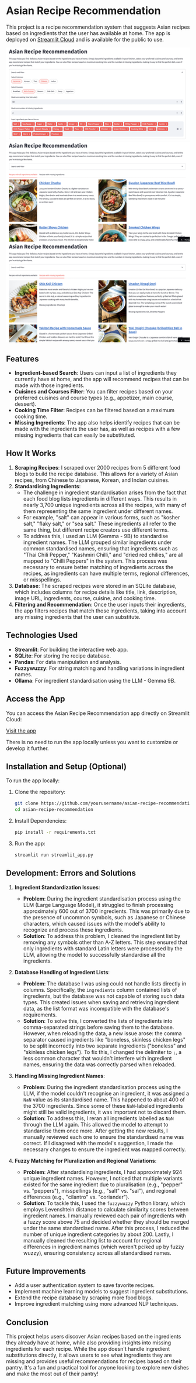 # Asian Recipe Recommendation

This project is a recipe recommendation system that suggests Asian recipes based on ingredients that the user has available at home. The app is deployed on [Streamlit Cloud](https://asian-recipe-recommendation.streamlit.app/) and is available for the public to use.

![](./images/img1.png)
![](./images/img2.png)
![](./images/img3.png)

## Features

- **Ingredient-based Search**: Users can input a list of ingredients they currently have at home, and the app will recommend recipes that can be made with those ingredients.
- **Cuisines and Courses Filter**: You can filter recipes based on your preferred cuisines and course types (e.g., appetizer, main course, dessert).
- **Cooking Time Filter**: Recipes can be filtered based on a maximum cooking time.
- **Missing Ingredients**: The app also helps identify recipes that can be made with the ingredients the user has, as well as recipes with a few missing ingredients that can easily be substituted.


## How It Works

1. **Scraping Recipes**: I scraped over 2000 recipes from 5 different food blogs to build the recipe database. This allows for a variety of Asian recipes, from Chinese to Japanese, Korean, and Indian cuisines.
2. **Standardising Ingredients**: 
    - The challenge in ingredient standardisation arises from the fact that each food blog lists ingredients in different ways. This results in nearly 3,700 unique ingredients across all the recipes, with many of them representing the same ingredient under different names.
    - For example, "salt" can appear in various forms, such as "kosher salt," "flaky salt," or "sea salt." These ingredients all refer to the same thing, but different recipe creators use different terms.
    - To address this, I used an LLM (Gemma - 9B) to standardise ingredient names. The LLM grouped similar ingredients under common standardised names, ensuring that ingredients such as "Thai Chili Pepper," "Kashmiri Chilli," and "dried red chilies," are all mapped to "Chilli Peppers" in the system. This process was necessary to ensure better matching of ingredients across the recipes, as ingredients can have multiple terms, regional differences, or misspellings.
3. **Database**: The scraped recipes were stored in an SQLite database, which includes columns for recipe details like title, link, description, image URL, ingredients, course, cuisine, and cooking time.
4. **Filtering and Recommendation**: Once the user inputs their ingredients, the app filters recipes that match those ingredients, taking into account any missing ingredients that the user can substitute.

## Technologies Used

- **Streamlit**: For building the interactive web app.
- **SQLite**: For storing the recipe database.
- **Pandas**: For data manipulation and analysis.
- **Fuzzywuzzy**: For string matching and handling variations in ingredient names.
- **Ollama**: For ingredient standardisation using the LLM - Gemma 9B.

## Access the App

You can access the Asian Recipe Recommendation app directly on Streamlit Cloud:

[Visit the app](https://asian-recipe-recommendation.streamlit.app/)

There is no need to run the app locally unless you want to customize or develop it further.

## Installation and Setup (Optional)
To run the app locally:

1. Clone the repository:
   ```bash
   git clone https://github.com/yourusername/asian-recipe-recommendation.git
   cd asian-recipe-recommendation
   ```

2. Install Dependencies:
    ```bash
    pip install -r requirements.txt
    ```

3. Run the app:
    ```bash
    streamlit run streamlit_app.py
    ```



## Development: Errors and Solutions


1. **Ingredient Standardization Issues**:
   - **Problem**: During the ingredient standardisation process using the LLM (Large Language Model), it struggled to finish processing approximately 600 out of 3700 ingredients. This was primarily due to the presence of uncommon symbols, such as Japanese or Chinese characters, which caused issues with the model's ability to recognize and process these ingredients.
   - **Solution**: To address this problem, I cleaned the ingredient list by removing any symbols other than A-Z letters. This step ensured that only ingredients with standard Latin letters were processed by the LLM, allowing the model to successfully standardise all the ingredients.

2. **Database Handling of Ingredient Lists**:
   - **Problem**: The database I was using could not handle lists directly in columns. Specifically, the `ingredients` column contained lists of ingredients, but the database was not capable of storing such data types. This created issues when saving and retrieving ingredient data, as the list format was incompatible with the database's requirements.
   - **Solution**: To solve this, I converted the lists of ingredients into comma-separated strings before saving them to the database. However, when reloading the data, a new issue arose: the comma separator caused ingredients like "boneless, skinless chicken legs" to be split incorrectly into two separate ingredients ("boneless" and "skinless chicken legs"). To fix this, I changed the delimiter to `;`, a less common character that wouldn't interfere with ingredient names, ensuring the data was correctly parsed when reloaded.

3. **Handling Missing Ingredient Names**:
   - **Problem**: During the ingredient standardisation process using the LLM, if the model couldn't recognise an ingredient, it was assigned a `NaN` value as its standardised name. This happened to about 400 of the 3700 ingredients. Since some of these `NaN`-labeled ingredients might still be valid ingredients, it was important not to discard them.
   - **Solution**: To address this, I reran all ingredients labelled as `NaN` through the LLM again. This allowed the model to attempt to standardise them once more. After getting the new results, I manually reviewed each one to ensure the standardised name was correct. If I disagreed with the model's suggestion, I made the necessary changes to ensure the ingredient was mapped correctly.

4. **Fuzzy Matching for Pluralization and Regional Variations**:
   - **Problem**: After standardising ingredients, I had approximately 924 unique ingredient names. However, I noticed that multiple variants existed for the same ingredient due to pluralisation (e.g., "pepper" vs. "peppers"), misspellings (e.g., "salt" vs. "sal"), and regional differences (e.g., "cilantro" vs. "coriander").
   - **Solution**: To tackle this, I used the `fuzzywuzzy` Python library, which employs Levenshtein distance to calculate similarity scores between ingredient names. I manually reviewed each pair of ingredients with a fuzzy score above 75 and decided whether they should be merged under the same standardised name. After this process, I reduced the number of unique ingredient categories by about 200. Lastly, I manually cleaned the resulting list to account for regional differences in ingredient names (which weren't pciked up by fuzzy wuzzy), ensuring consistency across all standardised names.


## Future Improvements

- Add a user authentication system to save favorite recipes.
- Implement machine learning models to suggest ingredient substitutions.
- Extend the recipe database by scraping more food blogs.
- Improve ingredient matching using more advanced NLP techniques.

## Conclusion

This project helps users discover Asian recipes based on the ingredients they already have at home, while also providing insights into missing ingredients for each recipe. While the app doesn't handle ingredient substitutions directly, it allows users to see what ingredients they are missing and provides useful recommendations for recipes based on their pantry. It's a fun and practical tool for anyone looking to explore new dishes and make the most out of their pantry!
